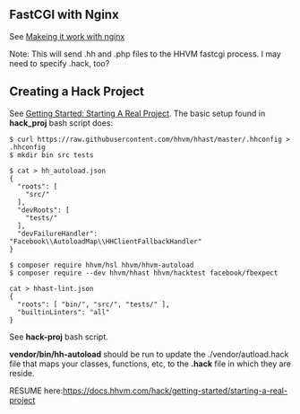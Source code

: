 ## FastCGI with Nginx

See [Makeing it work with nginx](https://docs.hhvm.com/hhvm/advanced-usage/fastCGI#using-fastcgi__making-it-work-with-nginx)

Note: This will send .hh and .php files to the HHVM fastcgi process. I may need to specify .hack, too?

## Creating a Hack Project



See [Getting Started: Starting A Real Project](https://docs.hhvm.com/hack/getting-started/starting-a-real-project). The basic setup found in **hack_proj** bash script does:

    $ curl https://raw.githubusercontent.com/hhvm/hhast/master/.hhconfig > .hhconfig
    $ mkdir bin src tests
    
    $ cat > hh_autoload.json
    {
      "roots": [
        "src/"
      ],
      "devRoots": [
        "tests/"
      ],
      "devFailureHandler": "Facebook\\AutoloadMap\\HHClientFallbackHandler"
    }
    
    $ composer require hhvm/hsl hhvm/hhvm-autoload
    $ composer require --dev hhvm/hhast hhvm/hacktest facebook/fbexpect

    cat > hhast-lint.json
    {
      "roots": [ "bin/", "src/", "tests/" ],
      "builtinLinters": "all"
    }

See **hack-proj** bash script. 

**vendor/bin/hh-autoload** should be run to update the ./vendor/autload.hack file that maps your classes, functions, etc, to the **.hack** file in which they are reside.

RESUME here:https://docs.hhvm.com/hack/getting-started/starting-a-real-project
